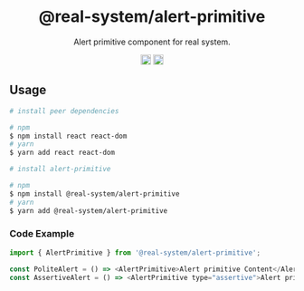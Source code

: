 <h1 align="center">@real-system/alert-primitive</h1>
<p align="center">Alert primitive component for real system.</p>
<p align="center">
<a href="https://www.npmjs.com/package/@real-system/alert-primitive"><img src="https://badgen.net/npm/v/@real-system/alert-primitive?label=&icon=npm&color=blue" alt="npm version" height="18"/></a>
<a href="https://www.npmjs.com/package/@real-system/alert-primitive"><img src="https://badgen.net/bundlephobia/min/@real-system/alert-primitive" alt="minified size" height="18"/></a>
</p>

## Usage

```bash
# install peer dependencies

# npm
$ npm install react react-dom 
# yarn
$ yarn add react react-dom 

# install alert-primitive

# npm
$ npm install @real-system/alert-primitive
# yarn
$ yarn add @real-system/alert-primitive
```

### Code Example

```javascript
import { AlertPrimitive } from '@real-system/alert-primitive';

const PoliteAlert = () => <AlertPrimitive>Alert primitive Content</AlertPrimitive>;
const AssertiveAlert = () => <AlertPrimitive type="assertive">Alert primitive Content</AlertPrimitive>;
```
